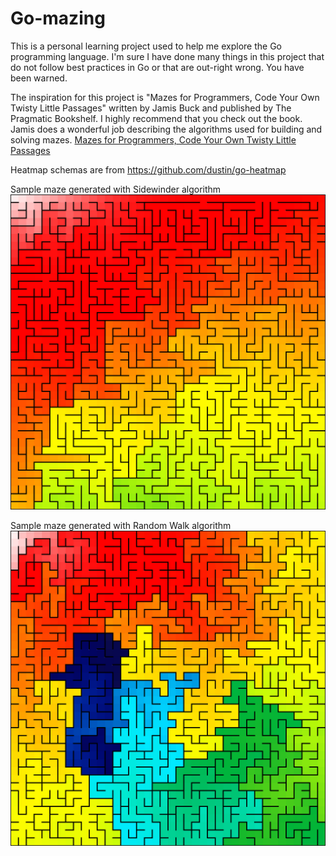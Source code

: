 # Go-mazing

This is a personal learning project used to help me explore the Go programming language.  I'm sure I have done many 
things in this project that do not follow best practices in Go or that are out-right wrong.  You have been warned.

The inspiration for this project is "Mazes for Programmers, Code Your Own Twisty Little Passages" written by Jamis
Buck and published by The Pragmatic Bookshelf.  I highly recommend that you check out the book.  Jamis does a
wonderful job describing the algorithms used for building and solving mazes.
[Mazes for Programmers, Code Your Own Twisty Little Passages](https://pragprog.com/book/jbmaze/mazes-for-programmers)

Heatmap schemas are from https://github.com/dustin/go-heatmap

Sample maze generated with Sidewinder algorithm
![Sidewinder with heatmap](./sidewinder_heatmap.png)

Sample maze generated with Random Walk algorithm
![Random Walk with heatmap](./random_walk_heatmap.png)

